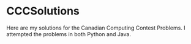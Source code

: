 # CCCSolutions
Here are my solutions for the Canadian Computing Contest Problems. I attempted the problems in both Python and Java.
